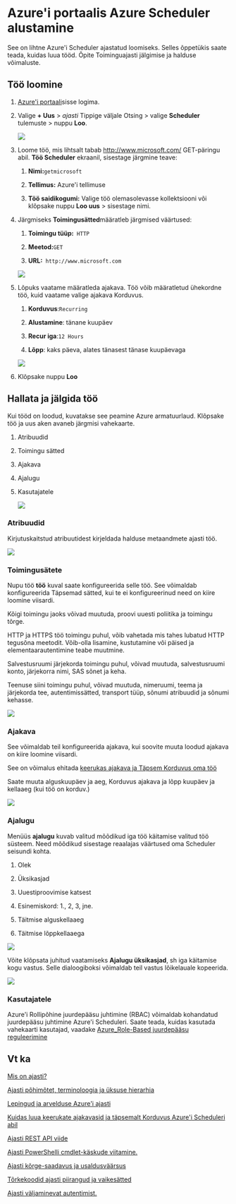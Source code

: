 <properties
 pageTitle="Alustamine Azure'i Scheduler Azure'i portaalis | Microsoft Azure'i"
 description="Azure'i portaalis Azure Scheduler alustamine"
 services="scheduler"
 documentationCenter=".NET"
 authors="derek1ee"
 manager="kevinlam1"
 editor=""/>
<tags
 ms.service="scheduler"
 ms.workload="infrastructure-services"
 ms.tgt_pltfrm="na"
 ms.devlang="dotnet"
 ms.topic="hero-article"
 ms.date="08/10/2016"
 ms.author="deli"/>

# <a name="get-started-with-azure-scheduler-in-azure-portal"></a>Azure'i portaalis Azure Scheduler alustamine

See on lihtne Azure'i Scheduler ajastatud loomiseks. Selles õppetükis saate teada, kuidas luua tööd. Õpite Toiminguajasti jälgimise ja halduse võimaluste.

## <a name="create-a-job"></a>Töö loomine

1.  [Azure'i portaali](https://portal.azure.com/)sisse logima.  

2.  Valige **+ Uus** > _ajasti_ Tippige väljale Otsing > valige **Scheduler** tulemuste > nuppu **Loo**.

     ![][marketplace-create]

3.  Loome töö, mis lihtsalt tabab http://www.microsoft.com/ GET-päringu abil. **Töö Scheduler** ekraanil, sisestage järgmine teave:

    1.  **Nimi:**`getmicrosoft`  

    2.  **Tellimus:** Azure'i tellimuse   

    3.  **Töö saidikogumi:** Valige töö olemasolevasse kollektsiooni või klõpsake nuppu **Loo uus** > sisestage nimi.

4.  Järgmiseks **Toimingusätted**määratleb järgmised väärtused:

    1.  **Toimingu tüüp:**` HTTP`  

    2.  **Meetod:**`GET`  

    3.  **URL:**` http://www.microsoft.com`  

      ![][action-settings]

5.  Lõpuks vaatame määratleda ajakava. Töö võib määratletud ühekordne töö, kuid vaatame valige ajakava Korduvus.

    1. **Korduvus**:`Recurring`

    2. **Alustamine**: tänane kuupäev

    3. **Recur iga**:`12 Hours`

    4. **Lõpp**: kaks päeva, alates tänasest tänase kuupäevaga  

      ![][recurrence-schedule]

6.  Klõpsake nuppu **Loo**

## <a name="manage-and-monitor-jobs"></a>Hallata ja jälgida töö

Kui tööd on loodud, kuvatakse see peamine Azure armatuurlaud. Klõpsake töö ja uus aken avaneb järgmisi vahekaarte.

1.  Atribuudid  

2.  Toimingu sätted  

3.  Ajakava  

4.  Ajalugu

5.  Kasutajatele

    ![][job-overview]

### <a name="properties"></a>Atribuudid

Kirjutuskaitstud atribuutidest kirjeldada halduse metaandmete ajasti töö.

   ![][job-properties]


### <a name="action-settings"></a>Toimingusätete

Nupu töö **töö** kuval saate konfigureerida selle töö. See võimaldab konfigureerida Täpsemad sätted, kui te ei konfigureerinud need on kiire loomine viisardi.

Kõigi toimingu jaoks võivad muutuda, proovi uuesti poliitika ja toimingu tõrge.

HTTP ja HTTPS töö toimingu puhul, võib vahetada mis tahes lubatud HTTP tegusõna meetodit. Võib-olla lisamine, kustutamine või päised ja elementaarautentimine teabe muutmine.

Salvestusruumi järjekorda toimingu puhul, võivad muutuda, salvestusruumi konto, järjekorra nimi, SAS sõnet ja keha.

Teenuse siini toimingu puhul, võivad muutuda, nimeruumi, teema ja järjekorda tee, autentimissätted, transport tüüp, sõnumi atribuudid ja sõnumi kehasse.

   ![][job-action-settings]

### <a name="schedule"></a>Ajakava

See võimaldab teil konfigureerida ajakava, kui soovite muuta loodud ajakava on kiire loomine viisardi.

See on võimalus ehitada [keerukas ajakava ja Täpsem Korduvus oma töö](scheduler-advanced-complexity.md)

Saate muuta alguskuupäev ja aeg, Korduvus ajakava ja lõpp kuupäev ja kellaaeg (kui töö on korduv.)

   ![][job-schedule]


### <a name="history"></a>Ajalugu

Menüüs **ajalugu** kuvab valitud mõõdikud iga töö käitamise valitud töö süsteem. Need mõõdikud sisestage reaalajas väärtused oma Scheduler seisundi kohta.

1.  Olek  

2.  Üksikasjad  

3.  Uuestiproovimise katsest

4.  Esinemiskord: 1., 2, 3, jne.

5.  Täitmise alguskellaaeg  

6.  Täitmise lõppkellaaega

   ![][job-history]

Võite klõpsata juhitud vaatamiseks **Ajalugu üksikasjad**, sh iga käitamise kogu vastus. Selle dialoogiboksi võimaldab teil vastus lõikelauale kopeerida.

   ![][job-history-details]

### <a name="users"></a>Kasutajatele

Azure'i Rollipõhine juurdepääsu juhtimine (RBAC) võimaldab kohandatud juurdepääsu juhtimine Azure'i Scheduleri. Saate teada, kuidas kasutada vahekaarti kasutajad, vaadake [Azure_Role-Based juurdepääsu reguleerimine](../active-directory/role-based-access-control-configure.md)


## <a name="see-also"></a>Vt ka

 [Mis on ajasti?](scheduler-intro.md)

 [Ajasti põhimõtet, terminoloogia ja üksuse hierarhia](scheduler-concepts-terms.md)

 [Lepingud ja arvelduse Azure'i ajasti](scheduler-plans-billing.md)

 [Kuidas luua keerukate ajakavasid ja täpsemalt Korduvus Azure'i Scheduleri abil](scheduler-advanced-complexity.md)

 [Ajasti REST API viide](https://msdn.microsoft.com/library/mt629143)

 [Ajasti PowerShelli cmdlet-käskude viitamine.](scheduler-powershell-reference.md)

 [Ajasti kõrge-saadavus ja usaldusväärsus](scheduler-high-availability-reliability.md)

 [Tõrkekoodid ajasti piirangud ja vaikesätted](scheduler-limits-defaults-errors.md)

 [Ajasti väljaminevat autentimist.](scheduler-outbound-authentication.md)


[marketplace-create]: ./media/scheduler-get-started-portal/scheduler-v2-portal-marketplace-create.png
[action-settings]: ./media/scheduler-get-started-portal/scheduler-v2-portal-action-settings.png
[recurrence-schedule]: ./media/scheduler-get-started-portal/scheduler-v2-portal-recurrence-schedule.png
[job-properties]: ./media/scheduler-get-started-portal/scheduler-v2-portal-job-properties.png
[job-overview]: ./media/scheduler-get-started-portal/scheduler-v2-portal-job-overview-1.png
[job-action-settings]: ./media/scheduler-get-started-portal/scheduler-v2-portal-job-action-settings.png
[job-schedule]: ./media/scheduler-get-started-portal/scheduler-v2-portal-job-schedule.png
[job-history]: ./media/scheduler-get-started-portal/scheduler-v2-portal-job-history.png
[job-history-details]: ./media/scheduler-get-started-portal/scheduler-v2-portal-job-history-details.png


[1]: ./media/scheduler-get-started-portal/scheduler-get-started-portal001.png
[2]: ./media/scheduler-get-started-portal/scheduler-get-started-portal002.png
[3]: ./media/scheduler-get-started-portal/scheduler-get-started-portal003.png
[4]: ./media/scheduler-get-started-portal/scheduler-get-started-portal004.png
[5]: ./media/scheduler-get-started-portal/scheduler-get-started-portal005.png
[6]: ./media/scheduler-get-started-portal/scheduler-get-started-portal006.png
[7]: ./media/scheduler-get-started-portal/scheduler-get-started-portal007.png
[8]: ./media/scheduler-get-started-portal/scheduler-get-started-portal008.png
[9]: ./media/scheduler-get-started-portal/scheduler-get-started-portal009.png
[10]: ./media/scheduler-get-started-portal/scheduler-get-started-portal010.png
[11]: ./media/scheduler-get-started-portal/scheduler-get-started-portal011.png
[12]: ./media/scheduler-get-started-portal/scheduler-get-started-portal012.png
[13]: ./media/scheduler-get-started-portal/scheduler-get-started-portal013.png
[14]: ./media/scheduler-get-started-portal/scheduler-get-started-portal014.png
[15]: ./media/scheduler-get-started-portal/scheduler-get-started-portal015.png
